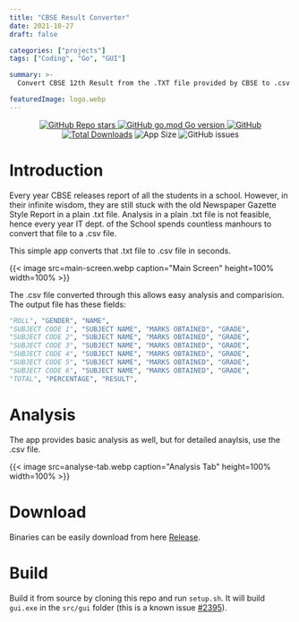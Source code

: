 ```yaml
---
title: "CBSE Result Converter"
date: 2021-10-27
draft: false

categories: ["projects"]
tags: ["Coding", "Go", "GUI"]

summary: >-
  Convert CBSE 12th Result from the .TXT file provided by CBSE to .csv to help in analysis.

featuredImage: logo.webp
---
```


<p align="center">
    <a href="https://github.com/luciferchase/CBSE-Result-Converter" title="GitHub Repo" rel="nofollow"><img alt="GitHub Repo stars" src="https://img.shields.io/github/stars/luciferchase/CBSE-Result-Converter">
    <img src="https://img.shields.io/github/go-mod/go-version/luciferchase/cbse-result-converter" alt="GitHub go.mod Go version"/>
    <img src="https://img.shields.io/github/license/luciferchase/cbse-result-converter" alt="GitHub"/>
    <a href="https://github.com/luciferchase/CBSE-Result-Converter/releases" title="Total Downloads" rel="nofollow"><img src="https://img.shields.io/github/downloads/luciferchase/cbse-result-converter/v0.4.0/total" alt="Total Downloads"/></a>
    <img src="https://img.shields.io/badge/app%20size-10%20MB-brightgreen" alt="App Size"/>
    <img src="https://img.shields.io/github/issues/luciferchase/cbse-result-converter" alt="GitHub issues"/>
</p>

# Introduction

Every year CBSE releases report of all the students in a school. However, in their infinite wisdom, they are still stuck with the old Newspaper Gazette Style Report in a plain .txt file. Analysis in a plain .txt file is not feasible, hence every year IT dept. of the School spends countless manhours to convert that file to a .csv file.

This simple app converts that .txt file to .csv file in seconds.

{{< image src=main-screen.webp caption="Main Screen" height=100% width=100% >}}

The .csv file converted through this allows easy analysis and comparision. The output file has these fields:

```python
"ROLL", "GENDER", "NAME",
"SUBJECT CODE 1", "SUBJECT NAME", "MARKS OBTAINED", "GRADE",
"SUBJECT CODE 2", "SUBJECT NAME", "MARKS OBTAINED", "GRADE",
"SUBJECT CODE 3", "SUBJECT NAME", "MARKS OBTAINED", "GRADE",
"SUBJECT CODE 4", "SUBJECT NAME", "MARKS OBTAINED", "GRADE",
"SUBJECT CODE 5", "SUBJECT NAME", "MARKS OBTAINED", "GRADE",
"SUBJECT CODE 6", "SUBJECT NAME", "MARKS OBTAINED", "GRADE",
"TOTAL", "PERCENTAGE", "RESULT",
```

# Analysis

The app provides basic analysis as well, but for detailed anaylsis, use the .csv file.

{{< image src=analyse-tab.webp caption="Analysis Tab" height=100% width=100% >}}

# Download

Binaries can be easily download from here [Release](https://github.com/luciferchase/CBSE-Result-Converter/releases).

# Build

Build it from source by cloning this repo and run `setup.sh`. It will build `gui.exe` in the `src/gui` folder (this is a known issue [#2395](https://github.com/fyne-io/fyne/issues/2395)).
